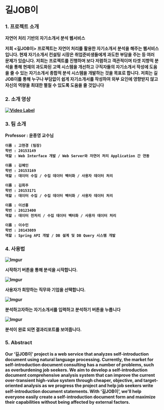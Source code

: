 # 길JOB이

### 1. 프로젝트 소개

<b>자연어 처리 기반의 자기소개서 분석 웹서비스

저희 <길JOB이> 프로젝트는 자연어 처리를 활용한 자기소개서 분석을 해주는 웹서비스입니다. 현재 자기소개서 컨설팅 시장은 취업준비생들에게 과도한 부담을 주는 등 여러 문제가 있습니다. 
저희는 프로젝트를 진행하며 보다 저렴하고 객관적이며 타겟 지향적 분석을 통해 현재의 과도화된 고액 시스템을 개선하고 구직자들의 자기소개서 작성에 도움을 줄 수 있는 자기소개서 종합적 분석 시스템을 개발하는 것을 목표로 합니다.
저희는 길JOB이를 통해 누구나 부담없이 쉽게 자기소개서를 작성하여 외부 요인에 영향받지 않고 자신의 역량을 최대한 펼칠 수 있도록 도움을 줄 것입니다


### 2. 소개 영상

[![Video Label](http://img.youtube.com/vi/UCKvnSsVXas/0.jpg)](https://youtu.be/UCKvnSsVXas) 


### 3. 팀 소개
Professor : 윤종영 교수님
```
이름 : 고현경 (팀장)
학번 : 20153149
역할 : Web Interface 개발 / Web Server와 자연어 처리 Application 간 연동
```
```
이름 : 김혜인
학번 : 20153169
역할 : 데이터 수집 / 수집 데이터 벡터화 / 사용자 데이터 처리
```
```
이름 : 김희주
학번 : 20153171
역할 : 데이터 수집 / 수집 데이터 벡터화 / 사용자 데이터 처리
```
```
이름 : 이선홍
학번 : 20123400
역할 : 데이터 전처리 / 수집 데이터 벡터화 / 사용자 데이터 처리
```
```
이름 : 이수민
학번 : 20143089
역할 : Spring API 개발 / DB 설계 및 DB Query 시스템 개발

```

### 4. 사용법


![Imgur](https://i.imgur.com/OaLEPT2.jpg)

시작하기 버튼을 통해 분석을 시작합니다. 

![Imgur](https://i.imgur.com/kUpLkCX.png)

사용자가 희망하는 직무와 기업을 선택합니다.

![Imgur](https://i.imgur.com/acsXs8y.png)

분석하고자하는 자기소개서를 입력하고 분석하기 버튼을 누릅니다

![Imgur](https://i.imgur.com/BluRm3u.png)

분석이 완료 되면 결과리포트를 보여줍니다.

### 5. Abstract

Our ‘길JOB이’  project is a web service that analyzes self-introduction document using natural language processing. Currently, the market for self-introduction document consulting has a number of problems, such as overburdening job seekers. 
We aim to develop a self-introduction document comprehensive analysis system that can improve the current over-transient high-value system through cheaper, objective, and target-oriented analysis as we progress the project and help job seekers write self-introduction document statements.
With ‘길JOB이’, we'll help everyone easily create a self-introduction document form and maximize their capabilities without being affected by external factors.



